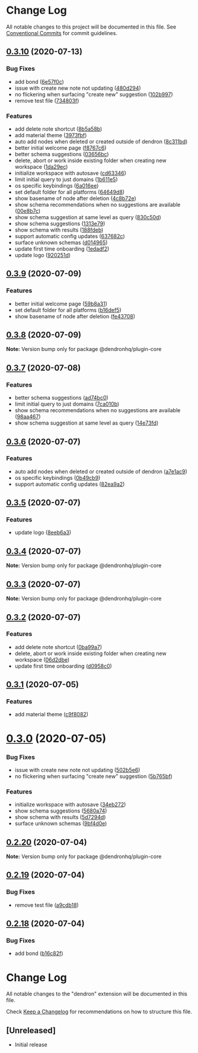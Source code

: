 # Change Log

All notable changes to this project will be documented in this file.
See [Conventional Commits](https://conventionalcommits.org) for commit guidelines.

## [0.3.10](https://github.com/dendronhq/dendron/compare/v0.1.6...v0.3.10) (2020-07-13)


### Bug Fixes

* add bond ([6e57f0c](https://github.com/dendronhq/dendron/commit/6e57f0cc03683106fef26ebebdad4408bb469342))
* issue with create new note not updating ([480d294](https://github.com/dendronhq/dendron/commit/480d29451e7db5370c6e693144d37039199396c7))
* no flickering when surfacing "create new" suggestion ([102b997](https://github.com/dendronhq/dendron/commit/102b997a3064db646743d5a1256f48614fe92964))
* remove test file ([734803f](https://github.com/dendronhq/dendron/commit/734803ffc8fcfe84433a50c0f411ea87ba8aa695))


### Features

* add delete note shortcut ([8b5a58b](https://github.com/dendronhq/dendron/commit/8b5a58bb41cceb5cdc59e826150aa3d3508cffb9))
* add material theme ([3973fbf](https://github.com/dendronhq/dendron/commit/3973fbf70ee776c9bb527cc218d801bca4ea2f99))
* auto add nodes when deleted or created outside of dendron ([8c311bd](https://github.com/dendronhq/dendron/commit/8c311bda948a1d54088c49fd70eb65d24af5d68f))
* better initial welcome page ([f8767c6](https://github.com/dendronhq/dendron/commit/f8767c694bd5a5516a1a052f66bce0dff74fc7db))
* better schema suggestions ([03656bc](https://github.com/dendronhq/dendron/commit/03656bc007810457cb6846f0d6adacab4a7fbd3a))
* delete, abort or work inside existing folder when creating new workspace ([1da29ec](https://github.com/dendronhq/dendron/commit/1da29ec158ec416b9ee3002faf5bb2c4b84e12ed))
* initialize workspace with autosave ([cd63346](https://github.com/dendronhq/dendron/commit/cd633462ea9ee050ad27de3de1633fa49a9ff453))
* limit initial query to just domains ([1b611e5](https://github.com/dendronhq/dendron/commit/1b611e5e55dd8e81123895a40814aa2c8f4f7eaa))
* os specific keybindings ([6a016ee](https://github.com/dendronhq/dendron/commit/6a016ee34bc6e2213f46ea9aa738068b14313899))
* set default folder for all platforms ([64649d8](https://github.com/dendronhq/dendron/commit/64649d82bce35bae5db09cc83af1f398b760008a))
* show basename of node after deletion ([4c8b72e](https://github.com/dendronhq/dendron/commit/4c8b72ee8a321eb17b68b2571cddf37e57249ca7))
* show schema recommendations when no suggestions are available ([00e8b7c](https://github.com/dendronhq/dendron/commit/00e8b7c88f572487fd59fe64854a352e6c549563))
* show schema suggestion at same level as query ([830c50d](https://github.com/dendronhq/dendron/commit/830c50da3a5cddfceeec48e8c0ec2ae68af51e77))
* show schema suggestions ([1313e79](https://github.com/dendronhq/dendron/commit/1313e799874c5f706eb32342bbe86429e6ba0998))
* show schema with results ([188fdeb](https://github.com/dendronhq/dendron/commit/188fdeb760010cd6767fb47e46cdfa757371a70b))
* support automatic config updates ([637682c](https://github.com/dendronhq/dendron/commit/637682cd2c639102c0ea72a390bc781ffe6ac307))
* surface unknown schemas ([d014965](https://github.com/dendronhq/dendron/commit/d0149652c985c69a4b2607984d578902820077f1))
* update first time onboarding ([1edadf2](https://github.com/dendronhq/dendron/commit/1edadf2ff05ffb5b5fae1ca7e20513d327983043))
* update logo ([920251d](https://github.com/dendronhq/dendron/commit/920251d1c85fa5ec5094b2d0b0aa400f39f8808b))





## [0.3.9](https://github.com/dendronhq/dendron/compare/v0.3.8...v0.3.9) (2020-07-09)


### Features

* better initial welcome page ([59b8a31](https://github.com/dendronhq/dendron/commit/59b8a3140b1f207aad81ab17fcc4e89570961845))
* set default folder for all platforms ([b16def5](https://github.com/dendronhq/dendron/commit/b16def56e78da165e4b3af8f27b288add98ace3f))
* show basename of node after deletion ([fe43708](https://github.com/dendronhq/dendron/commit/fe4370828d775a6b418a92dfb9c724828d856664))





## [0.3.8](https://github.com/dendronhq/dendron/compare/v0.3.7...v0.3.8) (2020-07-09)

**Note:** Version bump only for package @dendronhq/plugin-core





## [0.3.7](https://github.com/dendronhq/dendron/compare/v0.3.6...v0.3.7) (2020-07-08)


### Features

* better schema suggestions ([ad74bc0](https://github.com/dendronhq/dendron/commit/ad74bc009e1544319a49689394ab8d6b684f6578))
* limit initial query to just domains ([7ca010b](https://github.com/dendronhq/dendron/commit/7ca010bcfb1217b8ef3facbb47d69315207aff3a))
* show schema recommendations when no suggestions are available ([98aa467](https://github.com/dendronhq/dendron/commit/98aa4672297a754b695a3c965d8af9603e8a3724))
* show schema suggestion at same level as query ([14e73fd](https://github.com/dendronhq/dendron/commit/14e73fd8c35a0ec01818ab5f8e20835351716dc2))





## [0.3.6](https://github.com/dendronhq/dendron/compare/v0.3.5...v0.3.6) (2020-07-07)


### Features

* auto add nodes when deleted or created outside of dendron ([a7e1ac9](https://github.com/dendronhq/dendron/commit/a7e1ac9b8a4f7f0592ab1b9f86a7a40182693a73))
* os specific keybindings ([0b49cb9](https://github.com/dendronhq/dendron/commit/0b49cb99e27148e88747876e4cbebd8d0ac7bba6))
* support automatic config updates ([82ea9a2](https://github.com/dendronhq/dendron/commit/82ea9a2abe03c7ec98990f596c05402b7cebb5af))





## [0.3.5](https://github.com/dendronhq/dendron/compare/v0.3.4...v0.3.5) (2020-07-07)


### Features

* update logo ([8eeb6a3](https://github.com/dendronhq/dendron/commit/8eeb6a3b6f5a54d558ee8ebaa635139fbbbc3631))





## [0.3.4](https://github.com/dendronhq/dendron/compare/v0.3.3...v0.3.4) (2020-07-07)

**Note:** Version bump only for package @dendronhq/plugin-core





## [0.3.3](https://github.com/dendronhq/dendron/compare/v0.3.2...v0.3.3) (2020-07-07)

**Note:** Version bump only for package @dendronhq/plugin-core





## [0.3.2](https://github.com/dendronhq/dendron/compare/v0.3.1...v0.3.2) (2020-07-07)


### Features

* add delete note shortcut ([0ba99a7](https://github.com/dendronhq/dendron/commit/0ba99a7d2d73fcddae3633703312fc0ad14e179d))
* delete, abort or work inside existing folder when creating new workspace ([06d2dbe](https://github.com/dendronhq/dendron/commit/06d2dbe55ee99c5e2c8c60a152c6294d05fa5c91))
* update first time onboarding ([d0958c0](https://github.com/dendronhq/dendron/commit/d0958c02d4f356f6eacc7e37d2f24c485a9af8fc))





## [0.3.1](https://github.com/dendronhq/dendron/compare/v0.3.0...v0.3.1) (2020-07-05)


### Features

* add material theme ([c9f8082](https://github.com/dendronhq/dendron/commit/c9f808288470015070d585146e593b55a80c4f82))





# [0.3.0](https://github.com/dendronhq/dendron/compare/v0.2.20...v0.3.0) (2020-07-05)


### Bug Fixes

* issue with create new note not updating ([502b5e6](https://github.com/dendronhq/dendron/commit/502b5e62ed51a50ef3dccde95806c3a83a026628))
* no flickering when surfacing "create new" suggestion ([5b765bf](https://github.com/dendronhq/dendron/commit/5b765bf2d33893484784be25851c324900829e6a))


### Features

* initialize workspace with autosave ([34eb272](https://github.com/dendronhq/dendron/commit/34eb2723d8f32adba2daf1fee7c687df7bfdd592))
* show schema suggestions ([5680a74](https://github.com/dendronhq/dendron/commit/5680a7426f35b0c43680d8b3b0011dfc0eb0d6f1))
* show schema with results ([5d7294d](https://github.com/dendronhq/dendron/commit/5d7294dfab1b5e4c177dd1c95d504ffcaafd09d0))
* surface unknown schemas ([9bf4d0e](https://github.com/dendronhq/dendron/commit/9bf4d0e61cce2f76bddae1f686f29474201466cb))





## [0.2.20](https://github.com/dendronhq/dendron/compare/v0.2.19...v0.2.20) (2020-07-04)

**Note:** Version bump only for package @dendronhq/plugin-core





## [0.2.19](https://github.com/dendronhq/dendron/compare/v0.2.18...v0.2.19) (2020-07-04)


### Bug Fixes

* remove test file ([a9cdb18](https://github.com/dendronhq/dendron/commit/a9cdb182c8e111260fca924f8be066691d584ff3))





## [0.2.18](https://github.com/dendronhq/dendron/compare/v0.2.16...v0.2.18) (2020-07-04)


### Bug Fixes

* add bond ([b16c82f](https://github.com/dendronhq/dendron/commit/b16c82f3ddfaea08dec3eec1864c25cde98e2fd7))





# Change Log

All notable changes to the "dendron" extension will be documented in this file.

Check [Keep a Changelog](http://keepachangelog.com/) for recommendations on how to structure this file.

## [Unreleased]

- Initial release

